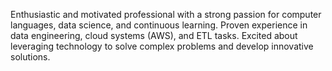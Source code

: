 Enthusiastic and motivated professional with a strong passion for computer languages,
data science, and continuous learning. Proven experience in data engineering, cloud systems (AWS), 
and ETL tasks. Excited about leveraging technology to solve complex problems and develop innovative solutions.


<!---
demonish11/demonish11 is a ✨ special ✨ repository because its `README.md` (this file) appears on your GitHub profile.
You can click the Preview link to take a look at your changes.
--->
